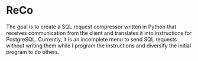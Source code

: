 # ReCo
The goal is to create a SQL request compressor written in Python that receives communication from the client and translates it into instructions for PostgreSQL. Currently, it is an incomplete menu to send SQL requests without writing them while I program the instructions and diversify the initial program to do others.
